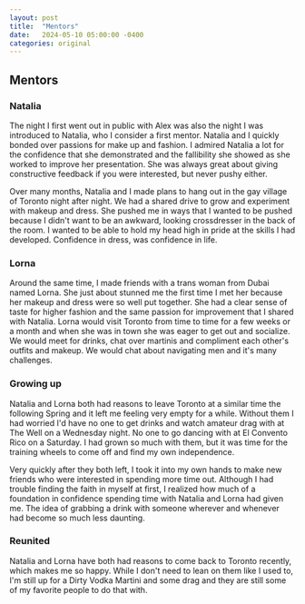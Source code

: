```yaml
---
layout: post
title:  "Mentors"
date:   2024-05-10 05:00:00 -0400
categories: original
---
```

## Mentors

### Natalia

The night I first went out in public with Alex was also the night I was introduced to Natalia, who I consider a first mentor. Natalia and I quickly bonded over passions for make up and fashion. I admired Natalia a lot for the confidence that she demonstrated and the fallibility she showed as she worked to improve her presentation. She was always great about giving constructive feedback if you were interested, but never pushy either.

Over many months, Natalia and I made plans to hang out in the gay village of Toronto night after night. We had a shared drive to grow and experiment with makeup and dress. She pushed me in ways that I wanted to be pushed because I didn't want to be an awkward, looking crossdresser in the back of the room. I wanted to be able to hold my head high in pride at the skills I had developed. Confidence in dress, was confidence in life.

### Lorna

Around the same time, I made friends with a trans woman from Dubai named Lorna. She just about stunned me the first time I met her because her makeup and dress were so well put together. She had a clear sense of taste for higher fashion and the same passion for improvement that I shared with Natalia. Lorna would visit Toronto from time to time for a few weeks or a month and when she was in town she was eager to get out and socialize. We would meet for drinks, chat over martinis and compliment each other's outfits and makeup. We would chat about navigating men and it's many challenges.

### Growing up

Natalia and Lorna both had reasons to leave Toronto at a similar time the following Spring and it left me feeling very empty for a while. Without them I had worried I'd have no one to get drinks and watch amateur drag with at The Well on a Wednesday night. No one to go dancing with at El Convento Rico on a Saturday. I had grown so much with them, but it was time for the training wheels to come off and find my own independence.

Very quickly after they both left, I took it into my own hands to make new friends who were interested in spending more time out. Although I had trouble finding the faith in myself at first, I realized how much of a foundation in confidence spending time with Natalia and Lorna had given me. The idea of grabbing a drink with someone wherever and whenever had become so much less daunting.

### Reunited

Natalia and Lorna have both had reasons to come back to Toronto recently, which makes me so happy. While I don't need to lean on them like I used to, I'm still up for a Dirty Vodka Martini and some drag and they are still some of my favorite people to do that with.

